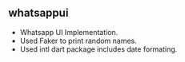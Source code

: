 ## whatsappui

- Whatsapp UI Implementation.
- Used Faker to print random names.
- Used intl dart package includes date formating.


